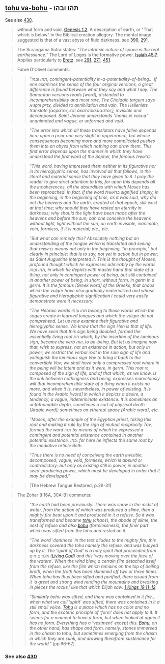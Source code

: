 ## [tohu va-bohu](/keys/ThHV.VBHV) - תהו ובהו
See also [430](430).

> without form and void. [Genesis 1:2](http://biblehub.com/genesis/1-2.htm). A description of earth, or "That which is below" in the Biblical creation allegory. The mental image suggested is that of a vast abyss of fluid darkness. see [390](390), [291](291).

> The Surangama Sutra states: *"The intrinsic nature of space is the real earthessence."* The Lord of Logos is the formative power. [Isaiah 45:7](http://biblehub.com/genesis/1-2.htm). Applies particularly to [Eretz](/keys/ARTz). see [291](291), [271](271), [451](451).

> Fabre D'Olivet comments:

> > *"תהו ובהו, contingent-potentiality in-a-potentiality-of-being... If one examines the sense of the four original versions, a great difference is found between what they say and what I say. The Samaritan versions reads [word], distended to incomprehensibility and most rare. The Chaldaic targum says צדיק ורקניא, divided to annihilation and vain. The Hellenists translate [ἀόρατος καὶ ἀκατασκεύαστος], invisible and decomposed. Saint Jerome understands "inanis et vacua" unanimated and vague, or unformed and void.*

> > *"The error into which all these translators have fallen depends here upon a prior one very slight in appearance, but whose consequences becoming more and more complicated pushes them into an abyss from which nothing can draw them. This first error depends upon the manner in which they have understood the first word of the Sepher, the famous בראשית.*

> > *"This word, having impressed them neither in its figurative nor in its hieroglyphic sense, has involved all that follows, in the literal and material sense that they have given to it. I pray the reader to give strict attention to this, for upon this depends all the incoherences, all the absurdities with which Moses has been reproached. In fact, if the word בראשית signified simply, in the beginning, in the beginning of time, as it was said, why did not the heavens and the earth, created at that epoch, still exist at that time; why should they have rested an eternity in darkness; why should the light have been made after the heavens and before the sun; can one conceive the heavens without light, light without the sun, an earth invisible, inanimate, vain, formless, if it is material; etc., etc.*

> > *"But what can remedy this? Absolutely nothing but an understanding of the tongue which is translated and seeing that בראשית means not only in the beginning, "in principio," but clearly in principle; that is to say, not yet in action but in power; as Saint Augustine interpreted it. This is the thought of Moses, profound thought which he expresses admirably by the words תהו ובהו, in which he depicts with master hand that state of a thing, not only in contingent power of being, but still contained in another power of being; in short, without form, in germ in a germ. It is the famous [Greek word] of the Greeks, that chaos which the vulgar have also gradually materialized and whose figurative and hieroglyphic signification I could very easily demonstrate were it necessary.*

> > *"The Hebraic words תהו ובהו belong to those words which the sages create in learned tongues and which the vulgar do not comprehend. Let us now examine their figurative and hieroglyphic sense. We know that the sign Heh is that of life. We have seen that this sign being doubled, formed the essentially living root הה which, by the insertion of the luminous sign, became the verb הוה, to be-being. But let us imagine now that, wish to express, not an existence in action, but only in power, we restrict the verbal root in the sole sign of life and extinguish the luminous sign Vav to bring it back to the convertible Vav; we shall have only a compressed root where in the being will be latent and as it were, in germ. This root הו, composed of the sign of life, and of that which, as we know, is the link between nothingness and being, expresses marvelously will that incomprehensible state of a thing when it exists no more, and when it is, nevertheless, in power of existing. It is found in the Arabic [word] in which it depicts a desire, a tendency, a vague, indeterminate existence. It is sometimes an unfathomable depth, sometimes a sort of physical death [Arabic word]; sometimes an ethereal space [Arabic word], etc.*

> > *"Moses, after the example of the Egyptian priest, taking this root and making it rule by the sign of mutual reciprocity Tav, formed the word תהו by means of which he expressed a contingent and potential existence contained in another potential existence, בהו; for here he inflects the same root by the mediative article Beth.*

> > *"Thus there is no need of conceiving the earth invisible, decomposed, vague, void, formless, which is absurd or contradictory; but only as existing still in power, in another seed-producing power, which must be developed in order that it may be developed."*

> > [The Hebrew Tongue Restored, p.29-31]

> The Zohar [I:16A, 30A-B] comments:

> > *"the earth had been previously. There was snow in the midst of water, from the action of which was produced a slime, then a mighty fire beat upon it and produced in it a refuse. So it was transformed and became [tohu](/keys/ThHV) (chaos), the abode of slime, the nest of refuse and also [bohu](/keys/BHV) (formlessness), the finer part which was sifted from the tohu and rested on it.*

> > *"The word 'darkness' in the text alludes to the mighty fire, this darkness covered the tohu namely the refuse, and was buoyed up by it. The 'spirit of God' is a holy spirit that proceeded from אלהים חים ([Living God](/keys/ALHIM.ChIM)) and this 'was moving over the face of the waters'. When the wind blew, a certain film detached itself from the refuse, like the film which remains on the top of boiling broth, when the froth has been skimmed off two or three times. When tohu has thus been sifted and purified, there issued from it 'a great and strong wind rending the mountains and breaking in pieces the rocks,' like that which Elijah saw. [1 Kings 19:11-12](http://biblehub.com/1_kings/19-11.htm).*

> > *"Similarly bohu was sifted, and there was contained in it fire... when what we call 'spirit' was sifted, there was contained in it a still small voice. [Tohu](/keys/ThHV) is a place which has no color and no form, and the esoteric principle of 'form' does not apply to it. It seems for a moment to have a form, but when looked at again it has no form. Everything has a 'vestment' except this. [Bohu](/keys/BHV), on the other hand, has shape and form, namely, stones immersed in the chasm to tohu, but sometimes emerging from the chasm in which they are sunk, and drawing therefrom sustenance for the world."* (pp.66-67).

### See also [430](430)